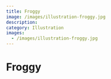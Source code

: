 ```yaml
---
title: Froggy
image: /images/illustration-froggy.jpg
description:
category: Illustration
images:
  - /images/illustration-froggy.jpg
---
```


# Froggy
